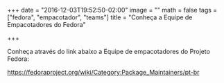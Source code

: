 +++
date = "2016-12-03T19:52:50-02:00"
image = ""
math = false
tags = ["fedora", "empacotador", "teams"]
title = "Conheça a Equipe de Empacotadores do Fedora"

+++

Conheça através do link abaixo a Equipe de empacotadores do Projeto Fedora:

https://fedoraproject.org/wiki/Category:Package_Maintainers/pt-br
